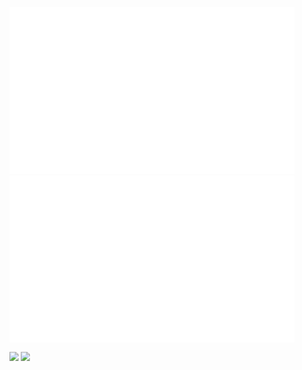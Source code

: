 ![](https://raw.githubusercontent.com/ishaanko/github-stats/master/generated/overview.svg#gh-dark-mode-only)
![](https://raw.githubusercontent.com/ishaanko/github-stats/master/generated/overview.svg#gh-light-mode-only)

![](https://raw.githubusercontent.com/username/github-stats/master/generated/languages.svg#gh-dark-mode-only)
![](https://raw.githubusercontent.com/username/github-stats/master/generated/languages.svg#gh-light-mode-only)

